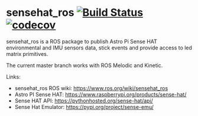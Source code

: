 # sensehat_ros [![Build Status](https://travis-ci.org/allxone/sensehat_ros.svg?branch=master)](https://travis-ci.org/allxone/sensehat_ros) [![codecov](https://codecov.io/gh/allxone/sensehat_ros/branch/master/graph/badge.svg)](https://codecov.io/gh/allxone/sensehat_ros)
sensehat_ros is a ROS package to publish Astro Pi Sense HAT environmental and IMU sensors data, stick events and provide access to led matrix primitives.

The current master branch works with ROS Melodic and Kinetic.

Links:
- sensehat_ros ROS wiki: https://www.ros.org/wiki/sensehat_ros
- Astro PI Sense HAT: https://www.raspberrypi.org/products/sense-hat/
- Sense HAT API: https://pythonhosted.org/sense-hat/api/
- Sense Hat Emulator: https://pypi.org/project/sense-emu/
